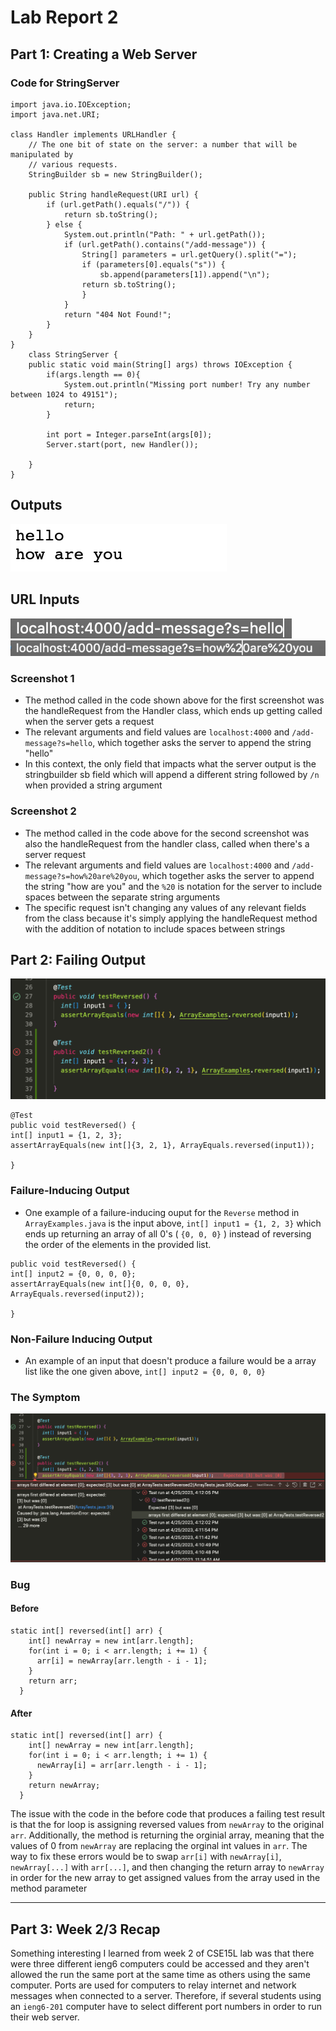 # Lab Report 2

## Part 1: Creating a Web Server
### Code for StringServer
```
import java.io.IOException;
import java.net.URI;

class Handler implements URLHandler {
    // The one bit of state on the server: a number that will be manipulated by
    // various requests.
    StringBuilder sb = new StringBuilder();

    public String handleRequest(URI url) {
        if (url.getPath().equals("/")) {
            return sb.toString();
        } else {
            System.out.println("Path: " + url.getPath());
            if (url.getPath().contains("/add-message")) {
                String[] parameters = url.getQuery().split("=");
                if (parameters[0].equals("s")) {
                    sb.append(parameters[1]).append("\n");
                return sb.toString();
                }
            }
            return "404 Not Found!";
        }
    }
}
    class StringServer {
    public static void main(String[] args) throws IOException {
        if(args.length == 0){
            System.out.println("Missing port number! Try any number between 1024 to 49151");
            return;
        }
        
        int port = Integer.parseInt(args[0]);
        Server.start(port, new Handler());
        
    }
}
```
## Outputs
![Image](screensh1.jpg)

## URL Inputs
![Image](screensh3.jpg)
![Image](screensh2.jpg)

### Screenshot 1 
- The method called in the code shown above for the first screenshot was the handleRequest from the Handler class, which ends up getting called when the server gets a request
- The relevant arguments and field values are `localhost:4000` and `/add-message?s=hello`, which together asks the server to append the string "hello"
- In this context, the only field that impacts what the server output is the stringbuilder sb field which will append a different string followed by `/n` when provided a string argument

### Screenshot 2
- The method called in the code above for the second screenshot was also the handleRequest from the handler class, called when there's a server request
- The relevant arguments and field values are `localhost:4000` and `/add-message?s=how%20are%20you`, which together asks the server to append the string "how are you" and the `%20` is notation for the server to include spaces between the separate string arguments
- The specific request isn't changing any values of any relevant fields from the class because it's simply applying the handleRequest method with the addition of notation to include spaces between strings

## Part 2: Failing Output
![Image](testreverse.jpg)

```
@Test
public void testReversed() {
int[] input1 = {1, 2, 3};
assertArrayEquals(new int[]{3, 2, 1}, ArrayEquals.reversed(input1));

}
```
### Failure-Inducing Output
- One example of a failure-inducing ouput for the `Reverse` method in `ArrayExamples.java` is the input above, `int[] input1 = {1, 2, 3}` which ends up returning an array of all 0's ( `{0, 0, 0}` ) instead of reversing the order of the elements in the provided list.

```
public void testReversed() {
int[] input2 = {0, 0, 0, 0};
assertArrayEquals(new int[]{0, 0, 0, 0}, ArrayEquals.reversed(input2));

}
```
### Non-Failure Inducing Output
- An example of an input that doesn't produce a failure would be a array list like the one given above, `int[] input2 = {0, 0, 0, 0}`

### The Symptom
![Image](testResults.jpg)

### Bug
#### Before
```
static int[] reversed(int[] arr) {
    int[] newArray = new int[arr.length];
    for(int i = 0; i < arr.length; i += 1) {
      arr[i] = newArray[arr.length - i - 1];
    }
    return arr;
  }
```
#### After
```
static int[] reversed(int[] arr) {
    int[] newArray = new int[arr.length];
    for(int i = 0; i < arr.length; i += 1) {
      newArray[i] = arr[arr.length - i - 1];
    }
    return newArray;
  }
```
The issue with the code in the before code that produces a failing test result is that the for loop is assigning reversed values from `newArray` to the original `arr`. Additionally, the method is returning the orginial array, meaning that the values of 0 from `newArray` are replacing the orginal int values in `arr`. 
The way to fix these errors would be to swap `arr[i]` with `newArray[i]`, `newArray[...]` with `arr[...]`, and then changing the return array to `newArray` in order for the new array to get assigned values from the array used in the method parameter

---
## Part 3: Week 2/3 Recap
Something interesting I learned from week 2 of CSE15L lab was that there were three different ieng6 computers could be accessed and they aren't allowed the run the same port at the same time as others using the same computer. Ports are used for computers to relay internet and network messages when connected to a server. Therefore, if several students using an `ieng6-201` computer have to select different port numbers in order to run their web server.
